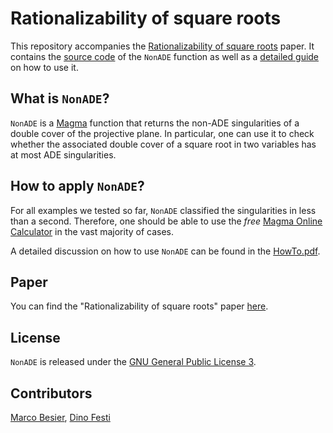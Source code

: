 # Rationalizability of square roots

This repository accompanies the [Rationalizability of square roots](https://arxiv.org/abs/2006.07121) paper.
It contains the [source code](https://github.com/marcobesier/rationalizability-of-square-roots/blob/master/NonADE.txt) of the `NonADE` function as well as a
[detailed guide](https://github.com/marcobesier/rationalizability-of-square-roots/blob/master/HowTo.pdf) on how to use it.

## What is `NonADE`?
`NonADE` is a [Magma](http://magma.maths.usyd.edu.au/magma/) function that returns the
non-ADE singularities of a double cover of the projective plane.
In particular, one can use it to check whether the associated double cover
of a square root in two variables has at most ADE singularities.

## How to apply `NonADE`?

For all examples we tested so far, `NonADE` classified the singularities in less than a second. Therefore, one should be able to use the *free*
[Magma Online Calculator](http://magma.maths.usyd.edu.au/calc/) in the vast majority of cases.

A detailed discussion on how to use `NonADE` can be found in the [HowTo.pdf](https://github.com/marcobesier/rationalizability-of-square-roots/blob/master/HowTo.pdf).

## Paper

You can find the "Rationalizability of square roots" paper [here](https://arxiv.org/abs/2006.07121).

## License

`NonADE` is released under the
[GNU General Public License 3](http://www.gnu.org/licenses/gpl-3.0.html).

## Contributors

[Marco Besier](https://www.marcobesier.com), [Dino Festi](https://www.staff.uni-mainz.de/dfesti/)
